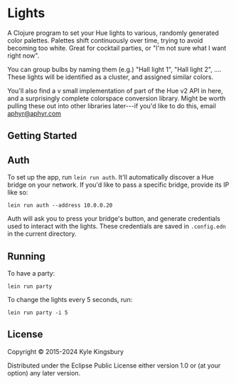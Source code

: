 # Lights

A Clojure program to set your Hue lights to various, randomly generated color
palettes. Palettes shift continuously over time, trying to avoid becoming too
white. Great for cocktail parties, or "I'm not sure what I want right now".

You can group bulbs by naming them (e.g.) "Hall light 1", "Hall light 2", ....
These lights will be identified as a cluster, and assigned similar colors.

You'll also find a v small implementation of part of the Hue v2 API in here,
and a surprisingly complete colorspace conversion library. Might be worth
pulling these out into other libraries later---if you'd like to do this, email
aphyr@aphyr.com

## Getting Started

## Auth

To set up the app, run `lein run auth`. It'll automatically discover a Hue
bridge on your network. If you'd like to pass a specific bridge, provide its IP
like so:

```
lein run auth --address 10.0.0.20
```

Auth will ask you to press your bridge's button, and generate credentials
used to interact with the lights. These credentials are saved in `.config.edn`
in the current directory.

## Running

To have a party:

```
lein run party
```

To change the lights every 5 seconds, run:

```
lein run party -i 5
```

## License

Copyright © 2015-2024 Kyle Kingsbury

Distributed under the Eclipse Public License either version 1.0 or (at
your option) any later version.
